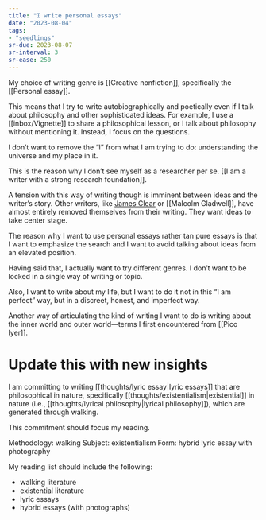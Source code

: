 ```yaml
---
title: "I write personal essays"
date: "2023-08-04"
tags:
- "seedlings"
sr-due: 2023-08-07
sr-interval: 3
sr-ease: 250
---
```


My choice of writing genre is [[Creative nonfiction]], specifically the [[Personal essay]].

This means that I try to write autobiographically and poetically even if I talk about philosophy and other sophisticated ideas. For example, I use a [[inbox/Vignette]] to share a philosophical lesson, or I talk about philosophy without mentioning it. Instead, I focus on the questions.

I don’t want to remove the “I” from what I am trying to do: understanding the universe and my place in it.

This is the reason why I don’t see myself as a researcher per se. [[I am a writer with a strong research foundation]].

A tension with this way of writing though is imminent between ideas and the writer’s story. Other writers, like [James Clear](craftdocs://open?blockId=A0914B11-A194-472A-9116-E349DEA7B254&spaceId=63534923-d6b9-bddc-93d1-c854ccf112a8) or [[Malcolm Gladwell]], have almost entirely removed themselves from their writing. They want ideas to take center stage.

The reason why I want to use personal essays rather tan pure essays is that I want to emphasize the search and I want to avoid talking about ideas from an elevated position.

Having said that, I actually want to try different genres. I don’t want to be locked in a single way of writing or topic.

Also, I want to write about my life, but I want to do it not in this “I am perfect” way, but in a discreet, honest, and imperfect way.

Another way of articulating the kind of writing I want to do is writing about the inner world and outer world—terms I first encountered from [[Pico Iyer]].

# Update this with new insights

I am committing to writing [[thoughts/lyric essay|lyric essays]] that are philosophical in nature, specifically [[thoughts/existentialism|existential]] in nature (i.e., [[thoughts/lyrical philosophy|lyrical philosophy]]), which are generated through walking.

This commitment should focus my reading.

Methodology: walking
Subject: existentialism
Form: hybrid lyric essay with photography

My reading list should include the following:
- walking literature
- existential literature
- lyric essays
- hybrid essays (with photographs)
